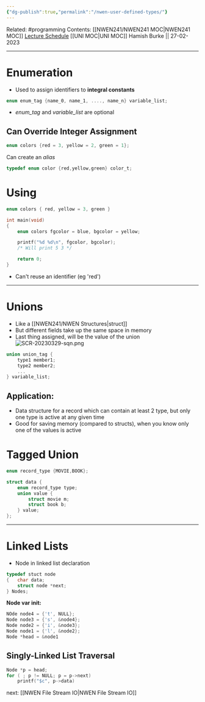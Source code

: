 ```yaml
---
{"dg-publish":true,"permalink":"/nwen-user-defined-types/"}
---
```


Related: #programming 
Contents: [[NWEN241/NWEN241 MOC\|NWEN241 MOC]]
[Lecture Schedule](https://ecs.wgtn.ac.nz/Courses/NWEN241_2023T1/LectureSchedule)
[[UNI MOC\|UNI MOC]]
Hamish Burke || 27-02-2023
***

# Enumeration

- Used to assign identifiers to **integral constants**

```C
enum enum_tag {name_0, name_1, ...., name_n} variable_list;
```

- *enum_tag* and *variable_list* are optional

## Can Override Integer Assignment

```C
enum colors {red = 3, yellow = 2, green = 1};
```

Can create an *alias*

```C
typedef enum color {red,yellow,green} color_t;
```

# Using

```C
enum colors { red, yellow = 3, green }

int main(void)
{
	enum colors fgcolor = blue, bgcolor = yellow;

	printf("%d %d\n", fgcolor, bgcolor);
	/* Will print 5 3 */

	return 0;
}
```

- Can't reuse an identifier (eg 'red')


***

# Unions

- Like a [[NWEN241/NWEN Structures\|struct]]
- But different fields take up the same space in memory
- Last thing assigned, will be the value of the union
![SCR-20230329-sqn.png](/img/user/SCR-20230329-sqn.png)

```C
union union_tag {
	type1 member1;
	type2 member2;
	...
} variable_list;
```

## Application:

- Data structure for a record which can contain at least 2 type, but only one type is active at any given time
- Good for saving memory (compared to structs), when you know only one of the values is active 

# Tagged Union

```C
enum record_type {MOVIE,BOOK};

struct data {
	enum record_type type;
	union value {
		struct movie m;
		struct book b;
	} value;
};
```

***

# Linked Lists

- Node in linked list declaration

```C
typedef stuct node
{   char data;
	struct node *next;
} Nodes;
```

**Node var init:**

```C
NOde node4 = {'t', NULL};
Node node3 = {'s', &node4};
Node node2 = {'i', &node3};
Node node1 = {'l', &node2};
Node *head = &node1
```

## Singly-Linked List Traversal

```C
Node *p = head;
for ( ; p != NULL; p = p->next)
	printf("$c", p->data)
```

next: [[NWEN File Stream IO\|NWEN File Stream IO]]
